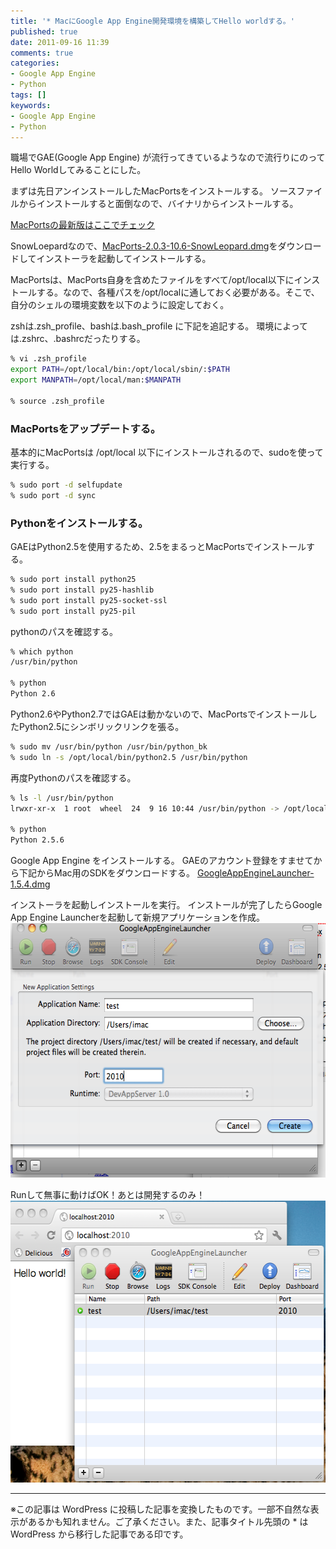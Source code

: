 ```yaml
---
title: '* MacにGoogle App Engine開発環境を構築してHello worldする。'
published: true
date: 2011-09-16 11:39
comments: true
categories:
- Google App Engine
- Python
tags: []
keywords:
- Google App Engine
- Python
---
```

職場でGAE(Google App Engine) が流行ってきているようなので流行りにのってHello Worldしてみることにした。

まずは先日アンインストールしたMacPortsをインストールする。
ソースファイルからインストールすると面倒なので、バイナリからインストールする。

[MacPortsの最新版はここでチェック](http://distfiles.macports.org/MacPorts/ "MacPortsの最新版はここでチェック")

SnowLoepardなので、[MacPorts-2.0.3-10.6-SnowLeopard.dmg](http://distfiles.macports.org/MacPorts/MacPorts-2.0.3-10.6-SnowLeopard.dmg "MacPorts-2.0.3-10.6-SnowLeopard.dmg")をダウンロードしてインストーラを起動してインストールする。

MacPortsは、MacPorts自身を含めたファイルをすべて/opt/local以下にインストールする。なので、各種パスを/opt/localに通しておく必要がある。そこで、自分のシェルの環境変数を以下のように設定しておく。

zshは.zsh_profile、bashは.bash_profile に下記を追記する。
環境によっては.zshrc、.bashrcだったりする。
```sh
% vi .zsh_profile
export PATH=/opt/local/bin:/opt/local/sbin/:$PATH
export MANPATH=/opt/local/man:$MANPATH

% source .zsh_profile
```

### MacPortsをアップデートする。
基本的にMacPortsは /opt/local 以下にインストールされるので、sudoを使って実行する。
```sh
% sudo port -d selfupdate
% sudo port -d sync
```

### Pythonをインストールする。
GAEはPython2.5を使用するため、2.5をまるっとMacPortsでインストールする。
```sh
% sudo port install python25
% sudo port install py25-hashlib
% sudo port install py25-socket-ssl
% sudo port install py25-pil
```

pythonのパスを確認する。
```sh
% which python
/usr/bin/python

% python
Python 2.6
```

Python2.6やPython2.7ではGAEは動かないので、MacPortsでインストールしたPython2.5にシンボリックリンクを張る。
```sh
% sudo mv /usr/bin/python /usr/bin/python_bk
% sudo ln -s /opt/local/bin/python2.5 /usr/bin/python
```

再度Pythonのパスを確認する。
```sh
% ls -l /usr/bin/python
lrwxr-xr-x  1 root  wheel  24  9 16 10:44 /usr/bin/python -> /opt/local/bin/python2.5

% python
Python 2.5.6
```

Google App Engine をインストールする。
GAEのアカウント登録をすませてから下記からMac用のSDKをダウンロードする。
[GoogleAppEngineLauncher-1.5.4.dmg](http://code.google.com/intl/ja/appengine/downloads.html "GoogleAppEngineLauncher-1.5.4.dmg")

インストーラを起動しインストールを実行。
インストールが完了したらGoogle App Engine Launcherを起動して新規アプリケーションを作成。
<a href="/imgs/archives/2011/09/b925d3c217c2b8d80468603e2cb31532.png"><img src="/imgs/archives/2011/09/b925d3c217c2b8d80468603e2cb31532.png" alt="" title="スクリーンショット（2011-09-16 11.27.10）" width="585" height="407" class="alignnone size-full wp-image-743" /></a>

Runして無事に動けばOK！あとは開発するのみ！
<a href="/imgs/archives/2011/09/f6caab2b832280e6d19ef654c26898b6.png"><img src="/imgs/archives/2011/09/f6caab2b832280e6d19ef654c26898b6.png" alt="" title="スクリーンショット（2011-09-16 11.38.12）" width="556" height="451" class="alignnone size-full wp-image-753" /></a>

---
※この記事は WordPress に投稿した記事を変換したものです。一部不自然な表示があるかも知れません。ご了承ください。また、記事タイトル先頭の * は WordPress から移行した記事である印です。
